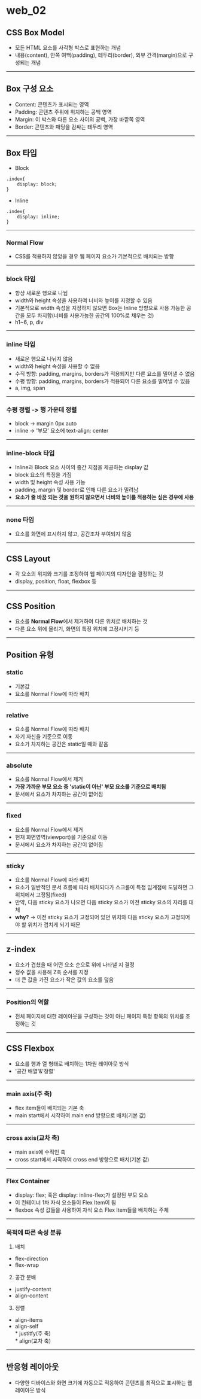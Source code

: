 # web_02

## CSS Box Model
* 모든 HTML 요소를 사각형 박스로 표현하는 개념
* 내용(content), 안쪽 여백(padding), 테두리(border), 외부 간격(margin)으로 구성되는 개념

---

## Box 구성 요소
* Content: 콘텐츠가 표시되는 영역
* Padding: 콘텐츠 주위에 위치하는 공백 영역
* Margin: 이 박스와 다른 요소 사이의 공백, 가장 바깥쪽 영역
* Border: 콘텐츠와 패딩을 감싸는 테두리 영역

---

## Box 타입
* Block
```
.index{
    display: block;
}
```
* Inline
```
.index{
    display: inline;
}
```

---

### Normal Flow
* CSS를 적용하지 않았을 경우 웹 페이지 요소가 기본적으로 배치되는 방향

---

### block 타입
* 항상 새로운 행으로 나뉨
* width와 height 속성을 사용하여 너비와 높이를 지정할 수 있음
* 기본적으로 width 속성을 지정하지 않으면 Box는 Inline 방향으로 사용 가능한 공간을 모두 차지함(너비를 사용가능한 공간의 100%로 채우는 것)
* h1~6, p, div

---

### inline 타입
* 새로운 행으로 나뉘지 않음
* width와 height 속성을 사용할 수 없음
* 수직 방향: padding, margins, borders가 적용되지만 다른 요소를 밀어낼 수 없음
* 수평 방향: padding, margins, borders가 적용되어 다른 요소를 밀어낼 수 있음
* a, img, span

---

### 수평 정렬 -> 행 가운데 정렬
* block -> margin 0px auto
* inline -> '부모' 요소에 text-align: center

---

### inline-block 타입
* Inline과 Block 요소 사이의 중간 지점을 제공하는 display 값
* block 요소의 특징을 가짐
* width 및 height 속성 사용 가능
* padding, margin 및 border로 인해 다른 요소가 밀려남
* **요소가 줄 바꿈 되는 것을 원하지 않으면서 너비와 높이를 적용하는 싶은 경우에 사용**

---

### none 타입
* 요소를 화면에 표시하지 않고, 공간조차 부여되지 않음

---

## CSS Layout
* 각 요소의 위치와 크기를 조정하여 웹 페이지의 디자인을 결정하는 것
* display, position, float, flexbox 등

---

## CSS Position
* 요소를 **Normal Flow**에서 제거하여 다른 위치로 배치하는 것
* 다른 요소 위에 올리기, 화면의 특정 위치에 고정시키기 등

---

## Position 유형

### static
* 기본값
* 요소를 Normal Flow에 따라 배치

---
### relative
* 요소를 Normal Flow에 따라 배치
* 자기 자신을 기준으로 이동
* 요소가 차지하는 공간은 static일 때와 같음

---

### absolute
* 요소를 Normal Flow에서 제거
* **가장 가까운 부모 요소 중 'static이 아닌' 부모 요소를 기준으로 배치됨**
* 문서에서 요소가 차지하는 공간이 없어짐

---

### fixed
* 요소를 Normal Flow에서 제거
* 현재 화면영역(viewport)을 기준으로 이동
* 문서에서 요소가 차지하는 공간이 없어짐

---

### sticky
* 요소를 Normal Flow에 따라 배치
* 요소가 일반적인 문서 흐름에 따라 배치되다가 스크롤이 특정 임계점에 도달하면 그 위치에서 고정됨(fixed)
* 만약, 다음 sticky 요소가 나오면 다음 sticky 요소가 이전 sticky 요소의 자리를 대체
* **why?** -> 이전 sticky 요소가 고정되어 있던 위치와 다음 sticky 요소가 고정되어야 할 위치가 겹치게 되기 때문

---

## z-index
* 요소가 겹쳤을 때 어떤 요소 순으로 위에 나타낼 지 결정
* 정수 값을 사용해 Z축 순서를 지정
* 더 큰 값을 가진 요소가 작은 값의 요소를 덮음

---

### Position의 역할
* 전체 페이지에 대한 레이아웃을 구성하는 것이 아닌 페이지 특정 항목의 위치를 조정하는 것

---

## CSS Flexbox
* 요소를 행과 열 형태로 배치하는 1차원 레이아웃 방식
* '공간 배열'&'정렬'

---

### main axis(주 축)
* flex item들이 배치되는 기본 축
* main start에서 시작하여 main end 방향으로 배치(기본 값)

---

### cross axis(교차 축)
* main axis에 수직인 축
* cross start에서 시작하여 cross end 방향으로 배치(기본 값)

---

### Flex Container
* display: flex; 혹은 display: inline-flex;가 설정된 부모 요소
* 이 컨테이너 1차 자식 요소들이 Flex Item이 됨
* flexbox 속성 값들을 사용하여 자식 요소 Flex Item들을 배치하는 주체

---
### 목적에 따른 속성 분류
1. 배치
* flex-direction
* flex-wrap
2. 공간 분배
* justify-content
* align-content
3. 정렬
* align-items
* align-self  
\* justitfy(주 축)  
\* align(교차 축)
---

## 반응형 레이아웃
* 다양한 디바이스와 화면 크기에 자동으로 적응하여 콘텐츠를 최적으로 표시하는 웹 레이아웃 방식